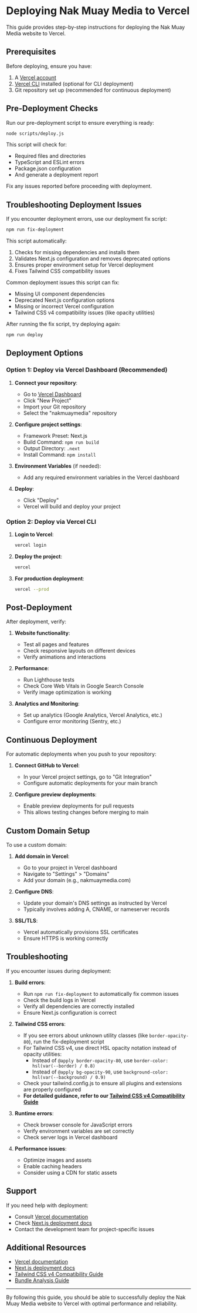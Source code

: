 # Deploying Nak Muay Media to Vercel

This guide provides step-by-step instructions for deploying the Nak Muay Media website to Vercel.

## Prerequisites

Before deploying, ensure you have:

1. A [Vercel account](https://vercel.com/signup)
2. [Vercel CLI](https://vercel.com/cli) installed (optional for CLI deployment)
3. Git repository set up (recommended for continuous deployment)

## Pre-Deployment Checks

Run our pre-deployment script to ensure everything is ready:

```bash
node scripts/deploy.js
```

This script will check for:
- Required files and directories
- TypeScript and ESLint errors
- Package.json configuration
- And generate a deployment report

Fix any issues reported before proceeding with deployment.

## Troubleshooting Deployment Issues

If you encounter deployment errors, use our deployment fix script:

```bash
npm run fix-deployment
```

This script automatically:
1. Checks for missing dependencies and installs them
2. Validates Next.js configuration and removes deprecated options
3. Ensures proper environment setup for Vercel deployment
4. Fixes Tailwind CSS compatibility issues

Common deployment issues this script can fix:
- Missing UI component dependencies
- Deprecated Next.js configuration options
- Missing or incorrect Vercel configuration
- Tailwind CSS v4 compatibility issues (like opacity utilities)

After running the fix script, try deploying again:

```bash
npm run deploy
```

## Deployment Options

### Option 1: Deploy via Vercel Dashboard (Recommended)

1. **Connect your repository**:
   - Go to [Vercel Dashboard](https://vercel.com/dashboard)
   - Click "New Project"
   - Import your Git repository
   - Select the "nakmuaymedia" repository

2. **Configure project settings**:
   - Framework Preset: Next.js
   - Build Command: `npm run build`
   - Output Directory: `.next`
   - Install Command: `npm install`

3. **Environment Variables** (if needed):
   - Add any required environment variables in the Vercel dashboard

4. **Deploy**:
   - Click "Deploy"
   - Vercel will build and deploy your project

### Option 2: Deploy via Vercel CLI

1. **Login to Vercel**:
   ```bash
   vercel login
   ```

2. **Deploy the project**:
   ```bash
   vercel
   ```

3. **For production deployment**:
   ```bash
   vercel --prod
   ```

## Post-Deployment

After deployment, verify:

1. **Website functionality**:
   - Test all pages and features
   - Check responsive layouts on different devices
   - Verify animations and interactions

2. **Performance**:
   - Run Lighthouse tests
   - Check Core Web Vitals in Google Search Console
   - Verify image optimization is working

3. **Analytics and Monitoring**:
   - Set up analytics (Google Analytics, Vercel Analytics, etc.)
   - Configure error monitoring (Sentry, etc.)

## Continuous Deployment

For automatic deployments when you push to your repository:

1. **Connect GitHub to Vercel**:
   - In your Vercel project settings, go to "Git Integration"
   - Configure automatic deployments for your main branch

2. **Configure preview deployments**:
   - Enable preview deployments for pull requests
   - This allows testing changes before merging to main

## Custom Domain Setup

To use a custom domain:

1. **Add domain in Vercel**:
   - Go to your project in Vercel dashboard
   - Navigate to "Settings" > "Domains"
   - Add your domain (e.g., nakmuaymedia.com)

2. **Configure DNS**:
   - Update your domain's DNS settings as instructed by Vercel
   - Typically involves adding A, CNAME, or nameserver records

3. **SSL/TLS**:
   - Vercel automatically provisions SSL certificates
   - Ensure HTTPS is working correctly

## Troubleshooting

If you encounter issues during deployment:

1. **Build errors**:
   - Run `npm run fix-deployment` to automatically fix common issues
   - Check the build logs in Vercel
   - Verify all dependencies are correctly installed
   - Ensure Next.js configuration is correct

2. **Tailwind CSS errors**:
   - If you see errors about unknown utility classes (like `border-opacity-80`), run the fix-deployment script
   - For Tailwind CSS v4, use direct HSL opacity notation instead of opacity utilities:
     - Instead of `@apply border-opacity-80`, use `border-color: hsl(var(--border) / 0.8)`
     - Instead of `@apply bg-opacity-90`, use `background-color: hsl(var(--background) / 0.9)`
   - Check your tailwind.config.js to ensure all plugins and extensions are properly configured
   - **For detailed guidance, refer to our [Tailwind CSS v4 Compatibility Guide](./TAILWIND_COMPATIBILITY.md)**

3. **Runtime errors**:
   - Check browser console for JavaScript errors
   - Verify environment variables are set correctly
   - Check server logs in Vercel dashboard

4. **Performance issues**:
   - Optimize images and assets
   - Enable caching headers
   - Consider using a CDN for static assets

## Support

If you need help with deployment:

- Consult [Vercel documentation](https://vercel.com/docs)
- Check [Next.js deployment docs](https://nextjs.org/docs/deployment)
- Contact the development team for project-specific issues

## Additional Resources

- [Vercel documentation](https://vercel.com/docs)
- [Next.js deployment docs](https://nextjs.org/docs/deployment)
- [Tailwind CSS v4 Compatibility Guide](./TAILWIND_COMPATIBILITY.md)
- [Bundle Analysis Guide](./BUNDLE_ANALYSIS.md)

---

By following this guide, you should be able to successfully deploy the Nak Muay Media website to Vercel with optimal performance and reliability.